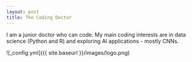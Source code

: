 ```yaml
---
layout: post
title: The Coding Doctor
---
```


I am a junior doctor who can code. My main coding interests are in data science (Python and R) and exploring AI applications - mostly CNNs.

![_config.yml]({{ site.baseurl }}/images/logo.png)
